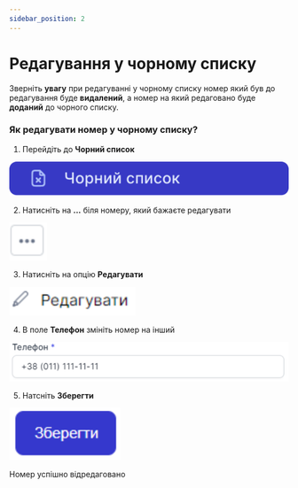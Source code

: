 ```yaml
---
sidebar_position: 2
---
```


# Редагування у чорному списку

Зверніть **увагу** при редагуванні у чорному списку номер який був до редагування буде **видалений**, а номер на який редаговано буде **доданий** до чорного списку.

### Як редагувати номер у чорному списку?

1. Перейдіть до **Чорний список**

![](../img/black-list/side-bar-black-list-tab.svg)

2. Натисніть на **...** біля номеру, який бажаєте редагувати

![](../img/black-list/edit-button.svg)

3. Натисніть на опцію **Редагувати**

![](../img/black-list/edit-option.svg)

4. В поле **Телефон** змініть номер на інший

![](../img/black-list/edit-number-input.svg)

5. Натсніть **Зберегти**

![](../img/black-list/save-button.svg)

Номер успішно відредаговано
